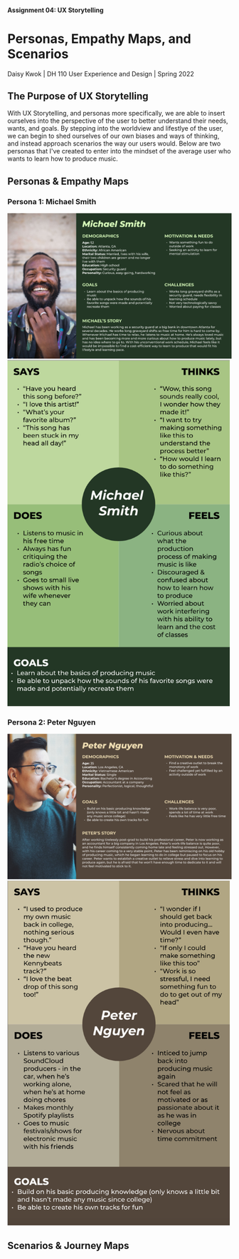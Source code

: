 #### Assignment 04: UX Storytelling
# Personas, Empathy Maps, and Scenarios
Daisy Kwok | DH 110 User Experience and Design | Spring 2022

## The Purpose of UX Storytelling
With UX Storytelling, and personas more specifically, we are able to insert ourselves into the perspective of the user to better understand their needs, wants, and goals. By stepping into the worldview and lifestlye of the user, we can begin to shed ourselves of our own biases and ways of thinking, and instead approach scenarios the way our users would. Below are two personas that I've created to enter into the mindset of the average user who wants to learn how to produce music. 

## Personas & Empathy Maps
### Persona 1: Michael Smith
<img src="persona1.png" alt="drawing" width="900"/>
<img src="emap1.png" alt="drawing" width="500"/>

### Persona 2: Peter Nguyen
<img src="persona2.png" alt="drawing" width="900"/>
<img src="emap2.png" alt="drawing" width="500"/>

## Scenarios & Journey Maps
### 

